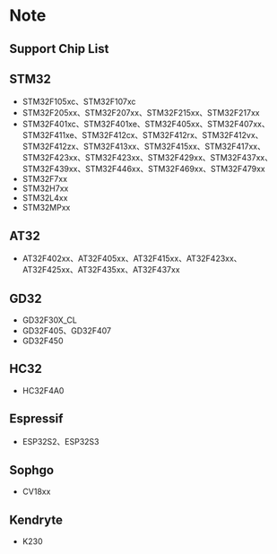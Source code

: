 # Note

## Support Chip List

## STM32

- STM32F105xc、STM32F107xc
- STM32F205xx、STM32F207xx、STM32F215xx、STM32F217xx
- STM32F401xc、STM32F401xe、STM32F405xx、STM32F407xx、STM32F411xe、STM32F412cx、STM32F412rx、STM32F412vx、STM32F412zx、STM32F413xx、STM32F415xx、STM32F417xx、STM32F423xx、STM32F423xx、STM32F429xx、STM32F437xx、STM32F439xx、STM32F446xx、STM32F469xx、STM32F479xx
- STM32F7xx
- STM32H7xx
- STM32L4xx
- STM32MPxx

## AT32

- AT32F402xx、AT32F405xx、AT32F415xx、AT32F423xx、AT32F425xx、AT32F435xx、AT32F437xx

## GD32

- GD32F30X_CL
- GD32F405、GD32F407
- GD32F450

## HC32

- HC32F4A0

## Espressif

- ESP32S2、ESP32S3

## Sophgo

- CV18xx

## Kendryte

- K230
